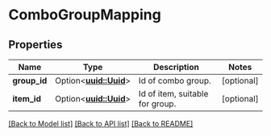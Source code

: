 # ComboGroupMapping

## Properties

Name | Type | Description | Notes
------------ | ------------- | ------------- | -------------
**group_id** | Option<[**uuid::Uuid**](uuid::Uuid.md)> | Id of combo group. | [optional]
**item_id** | Option<[**uuid::Uuid**](uuid::Uuid.md)> | Id of item, suitable for group. | [optional]

[[Back to Model list]](../README.md#documentation-for-models) [[Back to API list]](../README.md#documentation-for-api-endpoints) [[Back to README]](../README.md)


